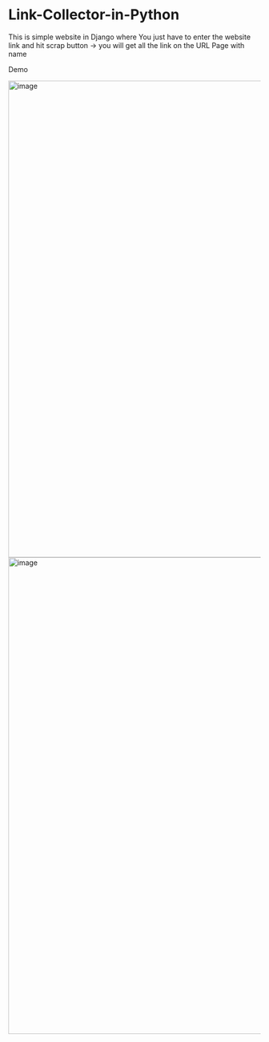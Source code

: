 # Link-Collector-in-Python


This is simple website in Django where You just have to enter the website link and hit scrap button 
-> you will get all the link on the URL Page with name


Demo


<img width="953" alt="image" src="https://user-images.githubusercontent.com/57071101/171162279-da6f3afa-6c4e-4997-b56e-3476561fc95c.png">

<img width="953" alt="image" src="https://user-images.githubusercontent.com/57071101/171162328-c3295b8e-b905-4bdf-9fe9-b293c3734391.png">
